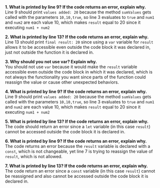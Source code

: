 **1. What is printed by line 9? If the code returns an error, explain why.** <br>
Line 9 should print `values added: 20` because the method `sumValues` gets called with the parameters `10,10,true`, so line 3 evaluates to `true` and `num1` and `num2` are each value 10, which makes `result` equal to 20 since it executing `num1 + num2`

**2. What is printed by line 13? If the code returns an error, explain why.** <br>
Line 13 should print `final result: 20` since using a `var` variable for `result` allows it to be accessible even outside the code block it was declared in, just not outside the function it is declared in.

**3. Why should you not use var? Explain why.** <br>
You should not use `var` because it would make the `result` variable accessible even outside the code block in which it was declared, which is not always the functionality you want since parts of the function could reassign the value or cause other unexpected behaviors. 

**4. What is printed by line 9? If the code returns an error, explain why.** <br>
Line 9 should print `values added: 20` because the method `sumValues` gets called with the parameters `10,10,true`, so line 3 evaluates to `true` and `num1` and `num2` are each value 10, which makes `result` equal to 20 since it executing `num1 + num2`

**5. What is printed by line 13? If the code returns an error, explain why.** <br>
The code should return an error since a `let` variable (in this case `result`) cannot be accessed outside the code block it is declared in.

**6. What is printed by line 9? If the code returns an error, explain why.** <br>
The code returns an error because the `result` variable is declared with a `const`, which is not changeable, yet line 7 is trying to reassign the value of `result`, which is not allowed. 

**7. What is printed by line 13? If the code returns an error, explain why.** <br>
The code return an error since a `const` variable (in this case `result`) cannot be reassigned and also cannot be accessed outside the code block it is declared in.


